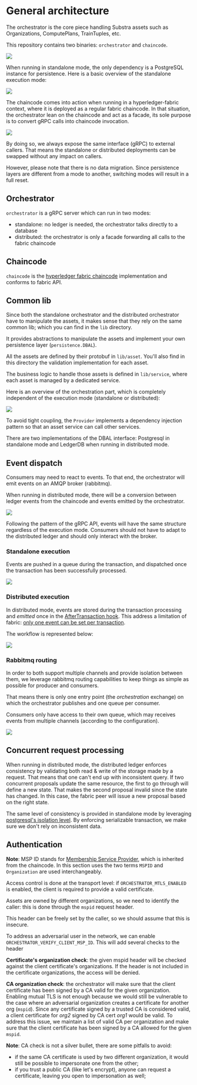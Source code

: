 # General architecture

The orchestrator is the core piece handling Substra assets such as Organizations, ComputePlans, TrainTuples, etc.

This repository contains two binaries: `orchestrator` and `chaincode`.

![](./schemas/archi.png)

When running in standalone mode, the only dependency is a PostgreSQL instance for persistence.
Here is a basic overview of the standalone execution mode:

![](./schemas/standalone.png)

The chaincode comes into action when running in a hyperledger-fabric context,
where it is deployed as a regular fabric chaincode.
In that situation, the orchestrator lean on the chaincode and act as a facade,
its sole purpose is to convert gRPC calls into chaincode invocation.

![](./schemas/distributed.png)

By doing so, we always expose the same interface (gRPC) to external callers.
That means the standalone or distributed deployments can be swapped without any impact on callers.

However, please note that there is no data migration.
Since persistence layers are different from a mode to another,
switching modes will result in a full reset.

## Orchestrator

`orchestrator` is a gRPC server which can run in two modes:
- standalone: no ledger is needed, the orchestrator talks directly to a database
- distributed: the orchestrator is only a facade forwarding all calls to the fabric chaincode

## Chaincode

`chaincode` is the [hyperledger fabric chaincode](https://hyperledger-fabric.readthedocs.io/en/release-2.2/chaincode4ade.html#writing-your-first-chaincode) implementation and conforms to fabric API.

## Common lib

Since both the standalone orchestrator and the distributed orchestrator have to manipulate the assets,
it makes sense that they rely on the same common lib; which you can find in the `lib` directory.

It provides abstractions to manipulate the assets and implement your own persistence layer (`persistence.DBAL`).

All the assets are defined by their protobuf in `lib/asset`.
You'll also find in this directory the validation implementation for each asset.

The business logic to handle those assets is defined in `lib/service`,
where each asset is managed by a dedicated service.

Here is an overview of the orchestration part, which is completely independent of the execution mode (standalone or distributed):

![](./schemas/orchestration.png)

To avoid tight coupling, the `Provider` implements a dependency injection pattern
so that an asset service can call other services.

There are two implementations of the DBAL interface:
Postgresql in standalone mode and LedgerDB when running in distributed mode.

## Event dispatch

Consumers may need to react to events.
To that end, the orchestrator will emit events on an AMQP broker (rabbitmq).

When running in distributed mode, there will be a conversion between ledger events from the chaincode
and events emitted by the orchestrator.

![](./schemas/events.png)

Following the pattern of the gRPC API, events will have the same structure regardless of the execution mode.
Consumers should not have to adapt to the distributed ledger and should only interact with the broker.

### Standalone execution

Events are pushed in a queue during the transaction, and dispatched once the transaction has been successfully processed.

![](./schemas/event-dispatch-standalone.png)

### Distributed execution

In distributed mode, events are stored during the transaction processing and _emitted_ once
in the [AfterTransaction hook](https://github.com/hyperledger/fabric-contract-api-go/blob/master/tutorials/using-advanced-features.md#transaction-hooks).
This address a limitation of fabric: [only one event can be set per transaction](https://github.com/hyperledger/fabric-chaincode-go/blob/f8ef75b1771978c17ed56e52b5bfc22d4bdae5e3/shim/interfaces.go#L344-L350).

The workflow is represented below:

![](./schemas/event-dispatch-distributed.png)

### Rabbitmq routing

In order to both support multiple channels and provide isolation between them,
we leverage rabbitmq routing capabilities to keep things as simple as possible for producer and consumers.

That means there is only one entry point (the *orchestration*  exchange) on which the orchestrator publishes
and one queue per consumer.

Consumers only have access to their own queue, which may receives events from multiple channels (according to the configuration).

![](./schemas/rabbit-routing.png)

## Concurrent request processing

When running in distributed mode, the distributed ledger enforces consistency by validating both read & write of the storage made by a request.
That means that one can't end up with inconsistent query.
If two concurrent proposals update the same resource, the first to go through will define a new state.
That makes the second proposal invalid since the state has changed.
In this case, the fabric peer will issue a new proposal based on the right state.

The same level of consistency is provided in standalone mode by leveraging [postgresql's isolation level](https://www.postgresql.org/docs/current/transaction-iso.html#XACT-SERIALIZABLE).
By enforcing serializable transaction, we make sure we don't rely on inconsistent data.

## Authentication

**Note**: MSP ID stands for [Membership Service Provider](https://hyperledger-fabric.readthedocs.io/en/release-2.3/msp.html), which is inherited from the chaincode.
In this section uses the two terms `MSPID` and `Organization` are used interchangeably.

Access control is done at the transport level: if `ORCHESTRATOR_MTLS_ENABLED` is enabled, the client is required to provide a valid certificate.

Assets are owned by different organizations, so we need to identify the caller:
this is done through the `mspid` request header.

This header can be freely set by the caller, so we should assume that this is insecure.

To address an adversarial user in the network, we can enable `ORCHESTRATOR_VERIFY_CLIENT_MSP_ID`.
This will add several checks to the header

**Certificate's organization check**: the given mspid header will be checked against the client certificate's organizations.
If the header is not included in the certificate organizations, the access will be denied.

**CA organization check**: the orchestrator will make sure that the client certificate has been signed by a CA valid for the given organization.
Enabling mutual TLS is not enough because we would still be vulnerable to the case where an adversarial organization creates a certificate for another org (`mspid`).
Since any certificate signed by a trusted CA is considered valid, a client certificate for *org2* signed by CA cert *org1* would be valid.
To address this issue, we maintain a list of valid CA per organization and make sure that the client certificate has been signed by a CA allowed for the given `mspid`.

**Note**: CA check is not a silver bullet, there are some pitfalls to avoid:
- if the same CA certificate is used by two different organization, it would still be possible to impersonate one from the other;
- if you trust a public CA (like let's encrypt), anyone can request a certificate, leaving you open to impersonation as well;
